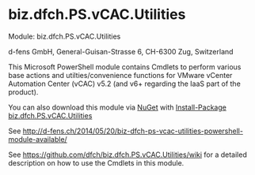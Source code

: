 biz.dfch.PS.vCAC.Utilities
==========================

Module: biz.dfch.PS.vCAC.Utilities

d-fens GmbH, General-Guisan-Strasse 6, CH-6300 Zug, Switzerland

This Microsoft PowerShell module contains Cmdlets to perform various base actions and utilties/convenience functions for VMware vCenter Automation Center (vCAC) v5.2 (and v6+ regarding the IaaS part of the product).

You can also download this module via [NuGet](http://nuget.org) with [Install-Package biz.dfch.PS.vCAC.Utilities](https://www.nuget.org/packages/biz.dfch.PS.vCAC.Utilities/)

See http://d-fens.ch/2014/05/20/biz-dfch-ps-vcac-utilities-powershell-module-available/

See https://github.com/dfch/biz.dfch.PS.vCAC.Utilities/wiki for a detailed description on how to use the Cmdlets in this module.
